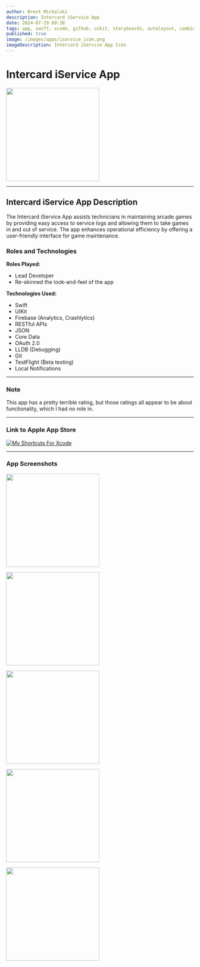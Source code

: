 ```yaml
---
author: Brent Michalski
description: Intercard iService App
date: 2024-07-29 09:38
tags: app, swift, xcode, github, uikit, storyboards, autolayout, combine, lldb, crashlytics, firebase, sql, api, rest, testflight
published: true
image: /images/apps/iservice_icon.png
imageDescription: Intercard iService App Icon
---
```

#  Intercard iService App

<img src="/images/apps/iservice_header.png" style="width: 250px;height:auto;">

---

## Intercard iService App Description

The Intercard iService App assists technicians in maintaining arcade games by providing easy access to service logs and allowing them to take games in and out of service. The app enhances operational efficiency by offering a user-friendly interface for game maintenance.

### Roles and Technologies

**Roles Played:**
- Lead Developer
- Re-skinned the look-and-feel of the app

**Technologies Used:**
- Swift
- UIKit
- Firebase (Analytics, Crashlytics)
- RESTful APIs
- JSON
- Core Data
- OAuth 2.0
- LLDB (Debugging)
- Git
- TestFlight (Beta testing)
- Local Notifications

---

### Note
This app has a pretty terrible rating, but those ratings all appear to be about functionality, which I had no role in.

---

### Link to Apple App Store
[![My Shortcuts For Xcode](/images/available-on.png)](https://apps.apple.com/us/app/intercard-iservice-app/id1217518186)

---

### App Screenshots

[<img src="/images/apps/iservice_1.png" style="width: 250px;height:auto;" />](/images/apps/iservice_1.png)

[<img src="/images/apps/iservice_2.png" style="width: 250px;height:auto;" />](/images/apps/iservice_2.png)

[<img src="/images/apps/iservice_3.png" style="width: 250px;height:auto;" />](/images/apps/iservice_3.png)

[<img src="/images/apps/iservice_4.png" style="width: 250px;height:auto;" />](/images/apps/iservice_4.png)

[<img src="/images/apps/iservice_5.png" style="width: 250px;height:auto;" />](/images/apps/iservice_5.png)
